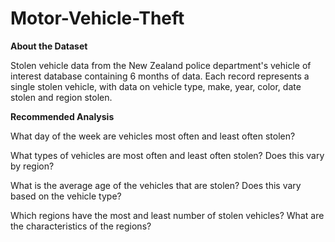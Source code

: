 # Motor-Vehicle-Theft

**About the Dataset**

Stolen vehicle data from the New Zealand police department's vehicle of interest database containing 6 months of data. 
Each record represents a single stolen vehicle, with data on vehicle type, make, year, color, date stolen and region stolen.

**Recommended Analysis**

What day of the week are vehicles most often and least often stolen?

What types of vehicles are most often and least often stolen? Does this vary by region?

What is the average age of the vehicles that are stolen? Does this vary based on the vehicle type?

Which regions have the most and least number of stolen vehicles? What are the characteristics of the regions?
